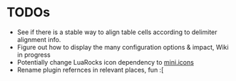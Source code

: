 # TODOs

- See if there is a stable way to align table cells according to delimiter
  alignment info.
- Figure out how to display the many configuration options & impact, Wiki in progress
- Potentially change LuaRocks icon dependency to [mini.icons](https://luarocks.org/modules/neorocks/mini.icons)
- Rename plugin refernces in relevant places, fun :[

